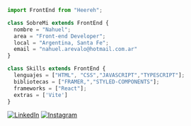 ```js
import FrontEnd from "Heereh";

class SobreMi extends FrontEnd {
  nombre = "Nahuel";
  area = "Front-end Developer";
  local = "Argentina, Santa Fe";
  email = "nahuel.arevalo@hotmail.com.ar"
}

class Skills extends FrontEnd {
  lenguajes = ["HTML", "CSS","JAVASCRIPT","TYPESCRIPT"];
  bibliotecas = ["FRAMER,","STYLED-COMPONENTS"];
  frameworks = ["React"];
  extras = ['Vite']
}
```

<p align="left">

  <a href="[#](https://www.linkedin.com/in/nahuel-gonzalo-arévalo-b38ab7248/)" title="LinkedIn">
  <img src="https://img.shields.io/badge/-Linkedin-0e76a8?style=flat-square&logo=Linkedin&logoColor=white&link=LINK-DO-SEU-LINKEDIN" alt="LinkedIn"/></a>


  <a href="https://www.instagram.com/chesu__/" title="Instagram">
  <img src="https://img.shields.io/badge/-Instagram-DF0174?style=flat-square&labelColor=DF0174&logo=instagram&logoColor=white&link=LINK-DO-SEU-INSTAGRAM" alt="Instagram"/></a>
</p>
